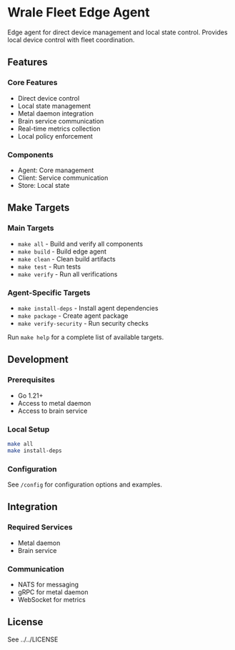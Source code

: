 # Wrale Fleet Edge Agent

Edge agent for direct device management and local state control. Provides local device control with fleet coordination.

## Features

### Core Features
- Direct device control
- Local state management
- Metal daemon integration
- Brain service communication
- Real-time metrics collection
- Local policy enforcement

### Components
- Agent: Core management
- Client: Service communication
- Store: Local state

## Make Targets

### Main Targets
- `make all` - Build and verify all components
- `make build` - Build edge agent
- `make clean` - Clean build artifacts
- `make test` - Run tests
- `make verify` - Run all verifications

### Agent-Specific Targets
- `make install-deps` - Install agent dependencies
- `make package` - Create agent package
- `make verify-security` - Run security checks

Run `make help` for a complete list of available targets.

## Development

### Prerequisites
- Go 1.21+
- Access to metal daemon
- Access to brain service

### Local Setup
```bash
make all
make install-deps
```

### Configuration
See `/config` for configuration options and examples.

## Integration

### Required Services
- Metal daemon
- Brain service

### Communication
- NATS for messaging
- gRPC for metal daemon
- WebSocket for metrics

## License
See ../../LICENSE